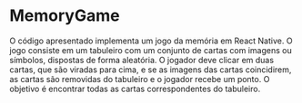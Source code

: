 # MemoryGame
O código apresentado implementa um jogo da memória em React Native. O jogo consiste em um tabuleiro com um conjunto de cartas com imagens ou símbolos, dispostas de forma aleatória. O jogador deve clicar em duas cartas, que são viradas para cima, e se as imagens das cartas coincidirem, as cartas são removidas do tabuleiro e o jogador recebe um ponto. O objetivo é encontrar todas as cartas correspondentes do tabuleiro.
